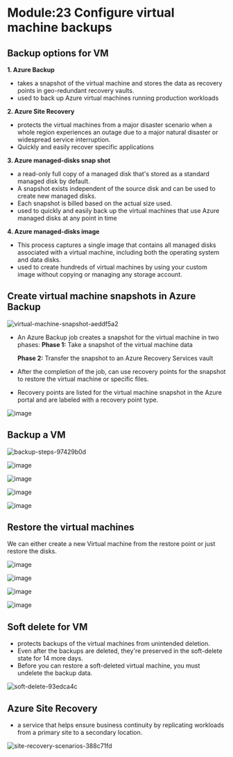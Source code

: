 # Module:23 Configure virtual machine backups

## Backup options for VM

__1. Azure Backup__

- takes a snapshot of the virtual machine and stores the data as recovery points in geo-redundant recovery vaults.
- used to back up Azure virtual machines running production workloads

__2. Azure Site Recovery__

- protects the virtual machines from a major disaster scenario when a whole region experiences an outage due to a major natural disaster or widespread service interruption.
- Quickly and easily recover specific applications

__3. Azure managed-disks snap shot__

-  a read-only full copy of a managed disk that's stored as a standard managed disk by default.
-  A snapshot exists independent of the source disk and can be used to create new managed disks.
-  Each snapshot is billed based on the actual size used.
-  used to quickly and easily back up the virtual machines that use Azure managed disks at any point in time

__4. Azure managed-disks image__

- This process captures a single image that contains all managed disks associated with a virtual machine, including both the operating system and data disks.
- used to create hundreds of virtual machines by using your custom image without copying or managing any storage account.

## Create virtual machine snapshots in Azure Backup

![virtual-machine-snapshot-aeddf5a2](https://github.com/anuja2015/AZ-104/assets/16287330/24445389-24c2-4a24-8d7e-fb5a0828f468)

- An Azure Backup job creates a snapshot for the virtual machine in two phases:
  __Phase 1:__ Take a snapshot of the virtual machine data
  
  __Phase 2:__ Transfer the snapshot to an Azure Recovery Services vault
  
- After the completion of the job, can use recovery points for the snapshot to restore the virtual machine or specific files.
- Recovery points are listed for the virtual machine snapshot in the Azure portal and are labeled with a recovery point type.

![image](https://github.com/anuja2015/AZ-104/assets/16287330/a8aeddf0-98bd-46fb-bf5f-76dcc31cefc6)

## Backup a VM

![backup-steps-97429b0d](https://github.com/anuja2015/AZ-104/assets/16287330/a5ec10d8-016e-4a3c-b652-296a0cdbfb34)

![image](https://github.com/anuja2015/AZ-104/assets/16287330/c8c7fe6a-d46d-4a9e-be9f-25077fe6d3d0)

![image](https://github.com/anuja2015/AZ-104/assets/16287330/c622151a-6848-47b2-abb7-b03bcaf11d61)

![image](https://github.com/anuja2015/AZ-104/assets/16287330/2c30c48a-0c1f-46ec-bfe0-4dafc708bfe7)

![image](https://github.com/anuja2015/AZ-104/assets/16287330/960fce33-70a7-44c9-810c-d1b89aed4552)

## Restore the virtual machines

We can either create a new Virtual machine from the restore point or just restore the disks. 

![image](https://github.com/anuja2015/AZ-104/assets/16287330/1cd4a727-b33d-4de9-91fa-d7273f27c8b3)

![image](https://github.com/anuja2015/AZ-104/assets/16287330/ee3c9682-bf59-4b1f-a82e-d791737c5bc1)

![image](https://github.com/anuja2015/AZ-104/assets/16287330/b6f014ae-5af1-46d8-8900-f634aeecf621)

![image](https://github.com/anuja2015/AZ-104/assets/16287330/0b0c364b-162f-421f-a942-1d683cf0bf8b)

## Soft delete for VM

- protects backups of the virtual machines from unintended deletion.
- Even after the backups are deleted, they're preserved in the soft-delete state for 14 more days.
- Before you can restore a soft-deleted virtual machine, you must undelete the backup data.

![soft-delete-93edca4c](https://github.com/anuja2015/AZ-104/assets/16287330/7692de14-821c-4614-9cd0-3b5447723958)


## Azure Site Recovery

- a service that helps ensure business continuity by replicating workloads from a primary site to a secondary location.

![site-recovery-scenarios-388c71fd](https://github.com/anuja2015/AZ-104/assets/16287330/c07818b3-0ba8-4eef-833b-9cefd3bb3db1)
